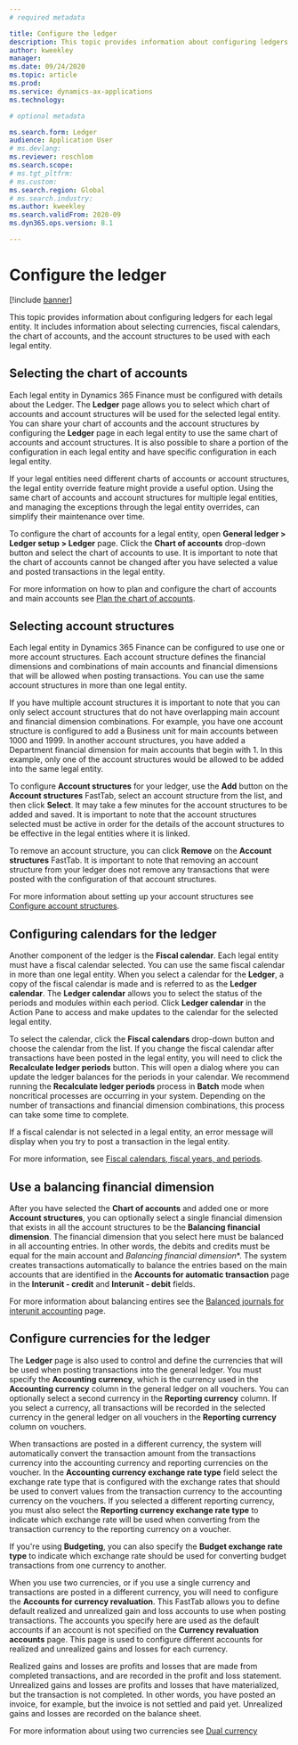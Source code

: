 ```yaml
---
# required metadata

title: Configure the ledger
description: This topic provides information about configuring ledgers for each legal entity. It includes information about selecting currencies, fiscal calendars, the chart of accounts, and the account structures to be used with each legal entity.
author: kweekley
manager: 
ms.date: 09/24/2020
ms.topic: article
ms.prod: 
ms.service: dynamics-ax-applications
ms.technology: 

# optional metadata

ms.search.form: Ledger
audience: Application User
# ms.devlang: 
ms.reviewer: roschlom
ms.search.scope: 
# ms.tgt_pltfrm: 
# ms.custom:
ms.search.region: Global
# ms.search.industry: 
ms.author: kweekley
ms.search.validFrom: 2020-09
ms.dyn365.ops.version: 8.1

---
```


# Configure the ledger

[!include [banner](../includes/banner.md)]

This topic provides information about configuring ledgers for each legal entity. It includes information about selecting currencies, fiscal calendars, the chart of accounts, and the account structures to be used with each legal entity.

## Selecting the chart of accounts
Each legal entity in Dynamics 365 Finance must be configured with details about the Ledger. The **Ledger** page allows you to select which chart of accounts and account structures will be used for the selected legal entity. You can share your chart of accounts and the account structures by configuring the **Ledger** page in each legal entity to use the same chart of accounts and account structures. It is also possible to share a portion of the configuration in each legal entity and have specific configuration in each legal entity. 

If your legal entities need different charts of accounts or account structures, the legal entity override feature might provide a useful option. Using the same chart of accounts and account structures  for multiple legal entities, and managing the exceptions through the legal entity overrides, can simplify their maintenance over time.

To configure the chart of accounts for a legal entity, open **General ledger > Ledger setup > Ledger** page. Click the **Chart of accounts** drop-down button and select the chart of accounts to use. It is important to note that the chart of accounts cannot be changed after you have selected a value and posted transactions in the legal entity. 

For more information on how to plan and configure the chart of accounts and main accounts see [Plan the chart of accounts](plan-chart-of-accounts.md).

## Selecting account structures
Each legal entity in Dynamics 365 Finance can be configured to use one or more account structures. Each account structure defines the financial dimensions and combinations of main accounts and financial dimensions that will be allowed when posting transactions. You can use the same account structures in more than one legal entity. 

If you have multiple account structures it is important to note that you can only select account structures that do not have overlapping main account and financial dimension combinations. For example, you have one account structure is configured to add a Business unit for main accounts between 1000 and 1999. In another account structures, you have added a Department financial dimension for main accounts that begin with 1. In this example, only one of the account structures would be allowed to be added into the same legal entity.

To configure **Account structures** for your ledger, use the **Add** button on the **Account structures** FastTab, select an account structure from the list, and then click **Select**. It may take a few minutes for the account structures to be added and saved. It is important to note that the account structures selected must be active in order for the details of the account structures to be effective in the legal entities where it is linked.

To remove an account structure, you can click **Remove** on the **Account structures** FastTab. It is important to note that removing an account structure from your ledger does not remove any transactions that were posted with the configuration of that account structures. 

For more information about setting up your account structures see [Configure account structures](configure-account-structures.md).

## Configuring calendars for the ledger
Another component of the ledger is the **Fiscal calendar**. Each legal entity must have a fiscal calendar selected. You can use the same fiscal calendar in more than one legal entity. When you select a calendar for the **Ledger**, a copy of the fiscal calendar is made and is referred to as the **Ledger calendar**. The **Ledger calendar** allows you to select the status of the periods and modules within each period. Click **Ledger calendar** in the Action Pane to access and make updates to the calendar for the selected legal entity.

To select the calendar, click the **Fiscal calendars** drop-down button and choose the calendar from the list. If you change the fiscal calendar after transactions have been posted in the legal entity, you will need to click the **Recalculate ledger periods** button. This will open a dialog where you can update the ledger balances for the periods in your calendar. We recommend running the **Recalculate ledger periods** process in **Batch** mode when noncritical processes are occurring in your system. Depending on the number of transactions and financial dimension combinations, this process can take some time to complete. 

If a fiscal calendar is not selected in a legal entity, an error message will display when you try to post a transaction in the legal entity. 

For more information, see [Fiscal calendars, fiscal years, and periods](../budgeting/fiscal-calendars-fiscal-years-periods.md).

## Use a balancing financial dimension
After you have selected the **Chart of accounts** and added one or more **Account structures**, you can optionally select a single financial dimension that exists in all the account structures to be the **Balancing financial dimension**. The financial dimension that you select here must be balanced in all accounting entries. In other words, the debits and credits must be equal for the main account and *Balancing financial dimension**. The system creates transactions automatically to balance the entries based on the main accounts that are identified in the **Accounts for automatic transaction** page in the **Interunit - credit** and **Interunit - debit** fields.

For more information about balancing entires see the [Balanced journals for interunit accounting](example-balanced-journals-interunit-accounting.md) page. 

## Configure currencies for the ledger
The **Ledger** page is also used to control and define the currencies that will be used when posting transactions into the general ledger. You must specify the **Accounting currency**, which is the currency used in the **Accounting currency** column in the general ledger on all vouchers. You can optionally select a second currency in the **Reporting currency** column. If you select a currency, all transactions will be recorded in the selected currency in the general ledger on all vouchers in the **Reporting currency** column on vouchers. 

When transactions are posted in a different currency, the system will automatically convert the transaction amount from the transactions currency into the accounting currency and reporting currencies on the voucher. In the **Accounting currency exchange rate type** field select the exchange rate type that is configured with the exchange rates that should be used to convert values from the transaction currency to the accounting currency on the vouchers. If you selected a different reporting currency, you must also select the **Reporting currency exchange rate type** to indicate which exchange rate will be used when converting from the transaction currency to the reporting currency on a voucher. 

If you're using **Budgeting**, you can also specify the **Budget exchange rate type** to indicate which exchange rate should be used for converting budget transactions from one currency to another. 

When you use two currencies, or if you use a single currency and transactions are posted in a different currency, you will need to configure the **Accounts for currency revaluation**. This FastTab allows you to define default realized and unrealized gain and loss accounts to use when posting transactions. The accounts you specify here are used as the default accounts if an account is not specified on the **Currency revaluation accounts** page. This page is used to configure different accounts for realized and unrealized gains and losses for each currency. 

Realized gains and losses are profits and losses that are made from completed transactions, and are recorded in the profit and loss statement. Unrealized gains and losses are profits and losses that have materialized, but the transaction is not completed. In other words, you have posted an invoice, for example, but the invoice is not settled and paid yet. Unrealized gains and losses are recorded on the balance sheet. 

For more information about using two currencies see [Dual currency](dual-currency.md)


